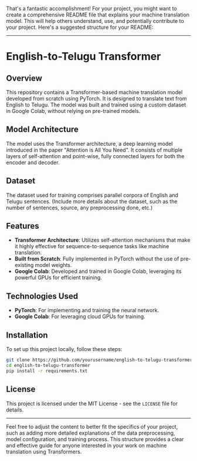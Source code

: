 That's a fantastic accomplishment! For your project, you might want to create a comprehensive README file that explains your machine translation model. This will help others understand, use, and potentially contribute to your project. Here's a suggested structure for your README:

---

# English-to-Telugu Transformer

## Overview
This repository contains a Transformer-based machine translation model developed from scratch using PyTorch. It is designed to translate text from English to Telugu. The model was built and trained using a custom dataset in Google Colab, without relying on pre-trained models.

## Model Architecture
The model uses the Transformer architecture, a deep learning model introduced in the paper "Attention is All You Need". It consists of multiple layers of self-attention and point-wise, fully connected layers for both the encoder and decoder.

## Dataset
The dataset used for training comprises parallel corpora of English and Telugu sentences. (Include more details about the dataset, such as the number of sentences, source, any preprocessing done, etc.)

## Features
- **Transformer Architecture**: Utilizes self-attention mechanisms that make it highly effective for sequence-to-sequence tasks like machine translation.
- **Built from Scratch**: Fully implemented in PyTorch without the use of pre-existing model weights.
- **Google Colab**: Developed and trained in Google Colab, leveraging its powerful GPUs for efficient training.

## Technologies Used
- **PyTorch**: For implementing and training the neural network.
- **Google Colab**: For leveraging cloud GPUs for training.

## Installation
To set up this project locally, follow these steps:

```bash
git clone https://github.com/yourusername/english-to-telugu-transformer.git
cd english-to-telugu-transformer
pip install -r requirements.txt
```



## License
This project is licensed under the MIT License - see the `LICENSE` file for details.

---

Feel free to adjust the content to better fit the specifics of your project, such as adding more detailed explanations of the data preprocessing, model configuration, and training process. This structure provides a clear and effective guide for anyone interested in your work on machine translation using Transformers.
